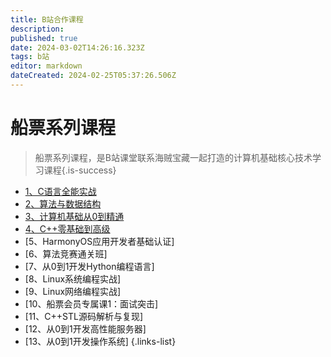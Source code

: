 ```yaml
---
title: B站合作课程
description: 
published: true
date: 2024-03-02T14:26:16.323Z
tags: b站
editor: markdown
dateCreated: 2024-02-25T05:37:26.506Z
---
```


# 船票系列课程
> 船票系列课程，是B站课堂联系海贼宝藏一起打造的计算机基础核心技术学习课程{.is-success}

- [1、C语言全能实战](/courses_resource/c_language/home)
- [2、算法与数据结构](/courses_resource/datastruct/datastruct)
- [3、计算机基础从0到精通](/courses_resource/computer_base/computer_base)
- [4、C++零基础到高级](/courses_resource/cpp_language/home)
- [5、HarmonyOS应用开发者基础认证]
- [6、算法竞赛通关班]
- [7、从0到1开发Hython编程语言]
- [8、Linux系统编程实战]
- [9、Linux网络编程实战]
- [10、船票会员专属课1：面试突击]
- [11、C++STL源码解析与复现]
- [12、从0到1开发高性能服务器]
- [13、从0到1开发操作系统]
{.links-list}